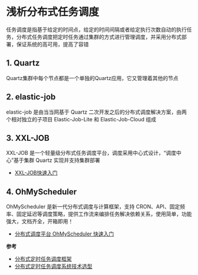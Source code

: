 # 浅析分布式任务调度

任务调度是指基于给定的时间点，给定的时间间隔或者给定执行次数自动的执行任务，分布式任务调度把定时任务通过集群的方式进行管理调度，并采用分布式部署，保证系统的高可用，提高了容错

## 1. Quartz

Quartz集群中每个节点都是一个单独的Quartz应用，它又管理着其他的节点

## 2. elastic-job

elastic-job 是由当当网基于 Quartz 二次开发之后的分布式调度解决方案，由两个相对独立的子项目 Elastic-Job-Lite 和 Elastic-Job-Cloud 组成

## 3. XXL-JOB

XXL-JOB 是一个轻量级分布式任务调度平台，调度采用中心式设计，“调度中心”基于集群 Quartz 实现并支持集群部署

* [XXL-JOB快速入门](https://www.jianshu.com/p/fa7186bea84b)

## 4. OhMyScheduler

OhMyScheduler 是新一代分布式调度与计算框架，支持 CRON、API、固定频率、固定延迟等调度策略，提供工作流来编排任务解决依赖关系，使用简单，功能强大，文档齐全，开箱即用！

* [分布式调度平台 OhMyScheduler 快速入门](https://www.jianshu.com/p/5a6bd306979c)

**参考**

* [分布式定时任务调度框架](https://www.jianshu.com/p/ab438d944669)
* [分布式定时任务调度系统技术选型](https://www.cnblogs.com/davidwang456/p/9057839.html)

